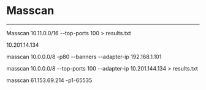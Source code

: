 # Masscan

---

Masscan 10.11.0.0/16  --top-ports 100 > results.txt

10.201.14.134

masscan 10.0.0.0/8 -p80 --banners --adapter-ip 192.168.1.101

masscan 10.0.0.0/8  --top-ports 100 --adapter-ip 10.201.144.134 > results.txt

masscan 61.153.69.214 -p1-65535 

